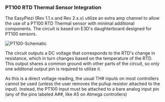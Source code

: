 ### PT100 RTD Thermal Sensor Integration

The EasyPiezi (Rev 1.1.x and Rev 2.x.x) utilize an extra amp channel to allow the use of a PT100 RTD Thermal sensor with minimal additional components. The circuit is based on E3D's daughterboard designed for PT100 sensors.

![PT100-Schematic](../../assets/images/schematics/PT100-Schematic.jpg)

The circuit outputs a DC voltage that corresponds to the RTD's change in resistance, which in turn changes based on the temperature of the RTD. This output shares a common ground with other parts of the circuit, so only one additonal output pin is required to utilize it.

As this is a direct voltage reading, the usual TH# inputs on most controllers cannot be used (unless the user removes the pullup resistor attached to the input). Instead, the PT100 input must be attached to a bare analog input pin (any of the pins labeled A##, like A5 on Atmega controllers)